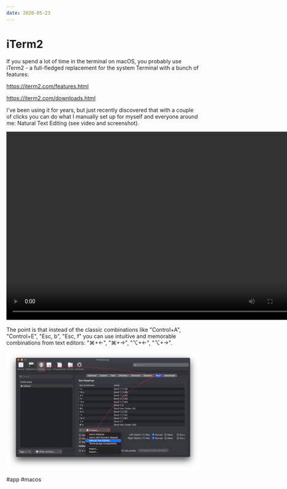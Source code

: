 ```yaml
---
date: 2020-05-23
---
```


# iTerm2

If you spend a lot of time in the terminal on macOS, you probably use iTerm2 - a full-fledged replacement for the system Terminal with a bunch of features:

https://iterm2.com/features.html

https://iterm2.com/downloads.html

I've been using it for years, but just recently discovered that with a couple of clicks you can do what I manually set up for myself and everyone around me: Natural Text Editing (see video and screenshot).

<video width="760" height="490" controls>
  <source src="iterm2.mp4" type="video/mp4">
</video>

The point is that instead of the classic combinations like "Control+A", "Control+E", "Esc, b", "Esc, f"
you can use intuitive and memorable combinations from text editors: "⌘+←", "⌘+→", "⌥+←", "⌥+→".

[![Configuring Natural Text Editing](iterm2_keys.png "Configuring Natural Text Editing")](iterm2_keys.png)

#app #macos
